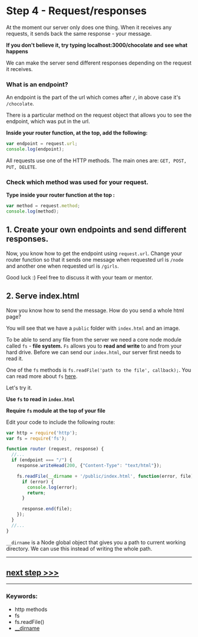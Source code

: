 # Step 4 - Request/responses

At the moment our server only does one thing. When it receives any requests, it sends back the same response - your message.

**If you don't believe it, try typing localhost:3000/chocolate and see what happens**

We can make the server send different responses depending on the request it receives.

### What is an endpoint?

An endpoint is the part of the url which comes after  `/`, in above case it's `/chocolate`.

There is a particular method on the request object that allows you to see the endpoint, which was put in the url.

**Inside your router function, at the top, add the following:**

```js
var endpoint = request.url;
console.log(endpoint);

```

All requests use one of the HTTP methods. The main ones are: `GET, POST, PUT, DELETE`.  


### Check which method was used for your request.

**Type inside your router function at the top :**

```js
var method = request.method;
console.log(method);

```

## 1. Create your own endpoints and send different responses.

Now, you know how to get the endpoint using `request.url`. Change your router function so that it sends one message when requested url is `/node` and another one when requested url is `/girls`.

Good luck :) Feel free to discuss it with your team or mentor.

## 2. Serve index.html

Now you know how to send the message. How do you send a whole html page?

You will see that we have a `public` folder with `index.html` and an image.

To be able to send any file from the server we need a core node module called `fs` - **file system.** 
`Fs` allows you to **read and write** to and from your hard drive. Before we can send our `index.html`, our server first needs to read it.

One of the `fs` methods is `fs.readFile('path to the file', callback);`. You can read more about `fs` [here](https://nodejs.org/dist/latest-v6.x/docs/api/fs.html#fs_fs_readfile_file_options_callback).


Let's try it.

**Use `fs` to read in `index.html`**

**Require `fs` module at the top of your file**

Edit your code to include the following route:

```js
var http = require('http');
var fs = require('fs');

function router (request, response) {
  //...
  if (endpoint === "/") {
    response.writeHead(200, {"Content-Type": "text/html"});

    fs.readFile(__dirname + '/public/index.html', function(error, file) {
      if (error) {
        console.log(error);
        return;
      }

      response.end(file);
    });
  }
  //...
}
```


`__dirname` is a Node global object that gives you a path to current working directory. We can use this instead of writing the whole path. 

---

## [**next step >>>**](step05.md)

---
### Keywords:
- http methods
- fs
- fs.readFile()
- [__dirname](https://nodejs.org/docs/latest/api/globals.html#globals_dirname)
